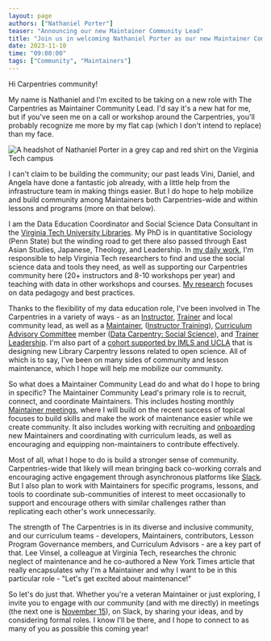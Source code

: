 ```yaml
---
layout: page
authors: ["Nathaniel Porter"]
teaser: "Announcing our new Maintainer Community Lead"
title: "Join us in welcoming Nathaniel Porter as our new Maintainer Community Lead!"
date: 2023-11-10
time: "09:00:00"
tags: ["Community", "Maintainers"]
---
```


Hi Carpentries community!

My name is Nathaniel and I'm excited to be taking on a new role with The
Carpentries as Maintainer Community Lead. I'd say it's a new hat for me,
but if you've seen me on a call or workshop around the Carpentries,
you'll probably recognize me more by my flat cap (which I don't intend
to replace) than my face.

![A headshot of Nathaniel Porter in a grey cap and red shirt on the
Virginia Tech
campus](https://experts.vt.edu/6362-nathaniel-porter/photo)

I can't claim to be building the community; our past leads Vini, Daniel,
and Angela have done a fantastic job already, with a little help from
the infrastructure team in making things easier. But I do hope to help
mobilize and build community among Maintainers both Carpentries-wide and
within lessons and programs (more on that below).

I am the Data Education Coordinator and Social Science Data Consultant
in the [Virginia Tech University Libraries](https://lib.vt.edu/). My PhD
is in quantitative Sociology (Penn State) but the winding road to get
there also passed through East Asian Studies, Japanese, Theology, and
Leadership. In [my daily
work](https://experts.vt.edu/6362-nathaniel-porter), I'm responsible to
help Virginia Tech researchers to find and use the social science data
and tools they need, as well as supporting our Carpentries community
here (20+ instructors and 8-10 workshops per year) and teaching with
data in other workshops and courses. [My
research](https://scholar.google.com/citations?user=dNggMycAAAAJ&hl=en)
focuses on data pedagogy and best practices.

Thanks to the flexibility of my data education role, I've been involved
in The Carpentries in a variety of ways - as an
[Instructor](https://carpentries.org/instructors/),
[Trainer](https://carpentries.org/trainers/) and local community lead,
as well as a [Maintainer](https://carpentries.org/maintainers/),
([Instructor
Training](https://github.com/carpentries/instructor-training)),
[Curriculum Advisory
Committee](https://carpentries.org/curriculum-advisors/) member ([Data
Carpentry: Social
Science](https://datacarpentry.org/lessons/#social-science-curriculum)),
and [Trainer
Leadership](https://github.com/carpentries/trainers/blob/main/governance.md).
I'm also part of a [cohort supported by IMLS and
UCLA](https://ucla-imls-open-sci.info/) that is designing new Library
Carpentry lessons related to open science. All of which is to say, I've
been on many sides of community and lesson maintenance, which I hope
will help me mobilize our community.

So what does a Maintainer Community Lead do and what do I hope to bring in
specific? The Maintainer Community Lead's primary role is to recruit,
connect, and coordinate Maintainers. This includes hosting monthly
[Maintainer meetings](https://codimd.carpentries.org/maintainers#),
where I will build on the recent success of topical focuses to build
skills and make the work of maintenance easier while we create
community. It also includes working with recruiting and
[onboarding](https://carpentries.github.io/maintainer-onboarding/) new
Maintainers and coordinating with curriculum leads, as well as
encouraging and equipping non-maintainers to contribute effectively.

Most of all, what I hope to do is build a stronger sense of community.
Carpentries-wide that likely will mean bringing back co-working corrals
and encouraging active engagement through asynchronous platforms like
[Slack](https://slack-invite.carpentries.org/). But I also plan to work
with Maintainers for specific programs, lessons, and tools to coordinate
sub-communities of interest to meet occasionally to support and
encourage others with similar challenges rather than replicating each
other's work unnecessarily.

The strength of The Carpentries is in its diverse and inclusive
community, and our curriculum teams - developers, Maintainers,
contributors, Lesson Program Governance members, and Curriculum Advisors - are a key
part of that. Lee Vinsel, a colleague at Virginia Tech, researches the
chronic neglect of maintenance and he co-authored a New York Times
article that really encapsulates why I'm a Maintainer and why I want to
be in this particular role - "Let's get excited about maintenance!"

So let's do just that. Whether you're a veteran Maintainer or just
exploring, I invite you to engage with our community (and with me
directly) in meetings (the next one is [November
15](https://codimd.carpentries.org/maintainers#)), on Slack, by sharing
your ideas, and by considering formal roles. I know I'll be there, and I
hope to connect to as many of you as possible this coming year!


